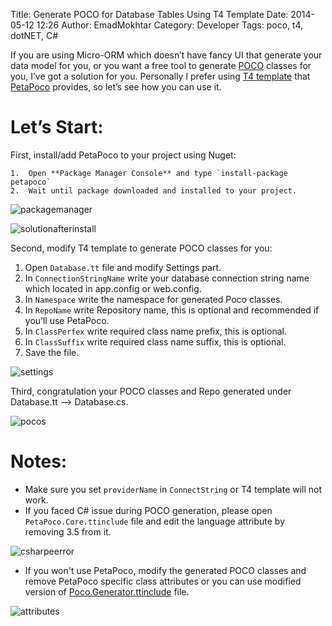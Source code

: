 Title: Generate POCO for Database Tables Using T4 Template
Date: 2014-05-12 12:26
Author: EmadMokhtar
Category: Developer
Tags: poco, t4, dotNET, C#

If you are using Micro-ORM which doesn’t have fancy UI that generate your data model for you, or you want a free tool to generate [POCO](http://en.wikipedia.org/wiki/Plain_Old_CLR_Object) classes for you, I’ve got a solution for you. Personally I prefer using [T4 template](http://en.wikipedia.org/wiki/Text_Template_Transformation_Toolkit) that [PetaPoco](http://www.toptensoftware.com/petapoco/) provides, so let’s see how you can use it.

# Let’s Start:

First, install/add PetaPoco to your project using Nuget:

    1.  Open **Package Manager Console** and type `install-package petapoco`
    2.  Wait until package downloaded and installed to your project.

![packagemanager]({static}/images/packagemanager.png)

![solutionafterinstall]({static}/images/solutionafterinstall.png)

Second, modify T4 template to generate POCO classes for you:

1.  Open `Database.tt` file and modify Settings part.
2.  In `ConnectionStringName` write your database connection string name which located in app.config or web.config.
3.  In `Namespace` write the namespace for generated Poco classes.
4.  In `RepoName` write Repository name, this is optional and recommended if you’ll use PetaPoco.
5.  In `ClassPerfex` write required class name prefix, this is optional.
6.  In `ClassSuffix` write required class name suffix, this is optional.
7.  Save the file.

![settings]({static}/images/settings.png)

Third, congratulation your POCO classes and Repo generated under Database.tt –&gt; Database.cs.

![pocos]({static}/images/pocos.png)

# Notes:

-   Make sure you set `providerName` in `ConnectString` or T4 template will not work.
-   If you faced C\# issue during POCO generation, please open `PetaPoco.Core.ttinclude` file and edit the language attribute by removing 3.5 from it.

![csharpeerror]({static}/images/csharpe-error.png)

-   If you won't use PetaPoco, modify the generated POCO classes and remove PetaPoco specific class attributes or you can use modified version of [Poco.Generator.ttinclude](https://dl.dropboxusercontent.com/u/10071407/PetaPoco.Generator.ttinclude) file.

![attributes]({static}/images/attributes.png)
